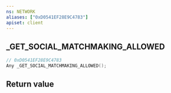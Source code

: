 ```yaml
---
ns: NETWORK
aliases: ["0xD0541EF28E9C4783"]
apiset: client
---
```

## _GET_SOCIAL_MATCHMAKING_ALLOWED

```c
// 0xD0541EF28E9C4783
Any _GET_SOCIAL_MATCHMAKING_ALLOWED();
```



## Return value

